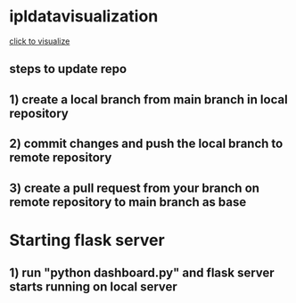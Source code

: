 ﻿# ipldatavisualization
[click to visualize](http://ec2-54-242-195-13.compute-1.amazonaws.com/)
## steps to update repo
## 
## 1) create a local branch from main branch in local repository
## 2) commit changes and push the local branch to remote repository
## 3) create a pull request from your branch on remote repository to main branch as base

# Starting flask server

## 1) run "python dashboard.py" and flask server starts running on local server
